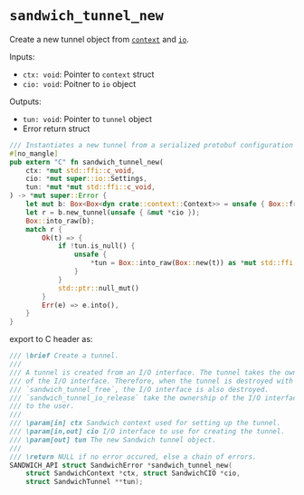 # `sandwich_tunnel_new`

Create a new tunnel object from [`context`](./context.md) and [`io`](./io.md).


Inputs:

- `ctx: void`: Pointer to `context` struct
- `cio: void`: Poitner to `io` object

Outputs:

- `tun: void`: Pointer to `tunnel` object
- Error return struct

```rust
/// Instantiates a new tunnel from a serialized protobuf configuration message.
#[no_mangle]
pub extern "C" fn sandwich_tunnel_new(
    ctx: *mut std::ffi::c_void,
    cio: *mut super::io::Settings,
    tun: *mut *mut std::ffi::c_void,
) -> *mut super::Error {
    let mut b: Box<Box<dyn crate::context::Context>> = unsafe { Box::from_raw(ctx as *mut _) };
    let r = b.new_tunnel(unsafe { &mut *cio });
    Box::into_raw(b);
    match r {
        Ok(t) => {
            if !tun.is_null() {
                unsafe {
                    *tun = Box::into_raw(Box::new(t)) as *mut std::ffi::c_void;
                }
            }
            std::ptr::null_mut()
        }
        Err(e) => e.into(),
    }
}
```

export to C header as:

```c
/// \brief Create a tunnel.
///
/// A tunnel is created from an I/O interface. The tunnel takes the ownership
/// of the I/O interface. Therefore, when the tunnel is destroyed with
/// `sandwich_tunnel_free`, the I/O interface is also destroyed.
/// `sandwich_tunnel_io_release` take the ownership of the I/O interface back
/// to the user.
///
/// \param[in] ctx Sandwich context used for setting up the tunnel.
/// \param[in,out] cio I/O interface to use for creating the tunnel.
/// \param[out] tun The new Sandwich tunnel object.
///
/// \return NULL if no error occured, else a chain of errors.
SANDWICH_API struct SandwichError *sandwich_tunnel_new(
    struct SandwichContext *ctx, struct SandwichCIO *cio,
    struct SandwichTunnel **tun);
```
